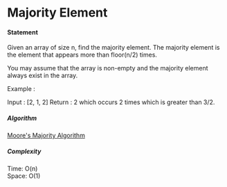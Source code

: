 Majority Element
=====

#### Statement

Given an array of size n, find the majority element. The majority element is the element that appears more than floor(n/2) times.

You may assume that the array is non-empty and the majority element always exist in the array.

Example :

Input : [2, 1, 2]
Return  : 2 which occurs 2 times which is greater than 3/2. 

##### Algorithm
[Moore's Majority Algorithm](https://en.wikipedia.org/wiki/Boyer%E2%80%93Moore_majority_vote_algorithm)

##### Complexity
Time: O(n) <br>
Space: O(1)
